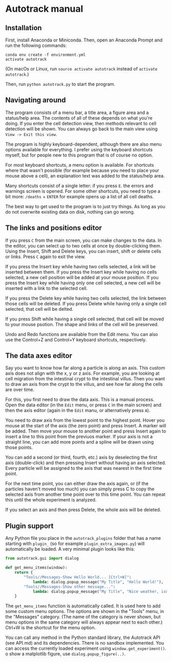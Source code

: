 Autotrack manual
================

Installation
------------
First, install Anaconda or Miniconda. Then, open an Anaconda Prompt and run the following commands:

    conda env create -f environment.yml
    activate autotrack

(On macOs or Linux, run `source activate autotrack` instead of `activate autotrack`.)

Then, run `python autotrack.py` to start the program.

Navigating around
-----------------
The program consists of a menu bar, a title area, a figure area and a status/help area. The contents of all of these depends on what you're doing. If you enter the cell detection view, then methods relevant to cell detection will be shown. You can always go back to the main view using `View -> Exit this view`.

The program is highly keyboard-dependent, although there are also menu options available for everything. I prefer using the keyboard shortcuts myself, but for people new to this program that is of course no option.

For most keyboard shortcuts, a menu option is available. For shortcuts where that wasn't possible (for example because you need to place your mouse above a cell), an explanation text was added to the status/help area.

Many shortcuts consist of a single letter: if you press `E`. the errors and warnings screen is opened. For some other shortcuts, you need to type a bit more: `/deaths` + `ENTER` for example opens up a list of all cell deaths.

The best way to get used to the program is to just try things. As long as you do not overwrite existing data on disk, nothing can go wrong.

The links and positions editor
----------
If you press `C` from the main screen, you can make changes to the data. In the editor, you can select up to two cells at once by double-clicking them. Using the Insert, Shift and Delete keys, you can insert, shift or delete cells or links. Press `C` again to exit the view.

If you press the Insert key while having two cells selected, a link will be inserted between them. If you press the Insert key while having no cells selected, a new cell position will be added at your mouse position. If you press the Insert key while having only one cell selected, a new cell will be inserted with a link to the selected cell.

If you press the Delete key while having two cells selected, the link between those cells will be deleted. If you press Delete while having only a single cell selected, that cell will be delted.

If you press Shift while having a single cell selected, that cell will be moved to your mouse psotion. The shape and links of the cell will be preserved.

Undo and Redo functions are available from the Edit menu. You can also use the Control+Z and Control+Y keyboard shortcuts, respectively.

The data axes editor
--------------------
Say you want to know how far along a particle is along an axis. This custom axis does not align with the x, y or z axis. For example, you are looking at cell migration from the intestinal crypt to the intestinal villus. Then you want to draw an axis from the crypt to the villus, and see how far along the cells are over time.

For this, you first need to draw the data axis. This is a manual process. Open the data editor (in the `Edit` menu, or press `C` in the main screen) and then the axis editor (again in the `Edit` manu, or alternatively press `A`).

You need to draw axis from the lowest point to the highest point. Hover you mouse at the start of the axis (the zero point) and press Insert. A marker will be added. Then move your mouse to another point and press Insert again to insert a line to this point from the previuos marker. If your axis is not a straight line, you can add more points and a spline will be drawn using those points.

You can add a second (or third, fourth, etc.) axis by deselecting the first axis (double-click) and then pressing Insert without having an axis selected. Every particle will be assigned to the axis that was nearest in the first time point.

For the next time point, you can either draw the axis again, or (if the particles haven't moved too much) you can simply press C to copy the selected axis from another time point over to this time point. You can repeat this until the whole experiment is analyzed.

If you select an axis and then press Delete, the whole axis will be deleted.

Plugin support
--------------

Any Python file you place in the `autotrack_plugins` folder that has a name starting with `plugin_` (so for example `plugin_extra_images.py`) will automatically be loaded. A very minimal plugin looks like this:

```python
from autotrack.gui import dialog

def get_menu_items(window):
    return {
        "Tools//Messages-Show Hello World... [Ctrl+W]":
            lambda: dialog.popup_message("My Title", "Hello World!"),
        "Tools//Messages-Show other message...":
            lambda: dialog.popup_message("My Title", "Nice weather, isn't it?")
    }
```

The `get_menu_items` function is automatically called. It is used here to add some custom menu options. The options are shown in the "Tools" menu, in the "Messages" category. (The name of the category is never shown, but menu options in the same category will always appear next to each other.) Ctrl+W is the shortcut for the menu option.

You can call any method in the Python standard library, the Autotrack API (see API.md) and its dependencies. There is no sandbox implemented. You can access the currently loaded experiment using `window.get_experiment()`. o show a matplotlib figure, use `dialog.popup_figure(..)`.
